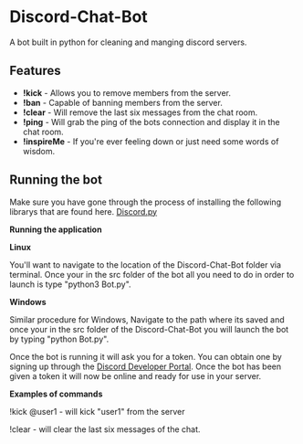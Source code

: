 # Discord-Chat-Bot
A bot built in python for cleaning and manging discord servers.

## Features
- **!kick** - Allows you to remove members from the server.
- **!ban** - Capable of banning members from the server.
- **!clear** - Will remove the last six messages from the chat room.
- **!ping** - Will grab the ping of the bots connection and display it in the chat room.
- **!inspireMe** - If you're ever feeling down or just need some words of wisdom.

## Running the bot
Make sure you have gone through the process of installing the following librarys that are found here.
[Discord.py](https://discordpy.readthedocs.io/en/latest/intro.html#installing)

**Running the application**

**Linux**

  You'll want to navigate to the location of the Discord-Chat-Bot folder via terminal. Once your in the src
  folder of the bot all you need to do in order to launch is type "python3 Bot.py".

**Windows**

  Similar procedure for Windows, Navigate to the path where its saved and once your in the src folder of the Discord-Chat-Bot
  you will launch the bot by typing "python Bot.py".
  
  Once the bot is running it will ask you for a token. You can obtain one by signing up through the [Discord Developer Portal](https://discordapp.com/developers).
  Once the bot has been given a token it will now be online and ready for use in your server.
  
**Examples of commands**

!kick @user1 - will kick "user1" from the server

!clear - will clear the last six messages of the chat.

